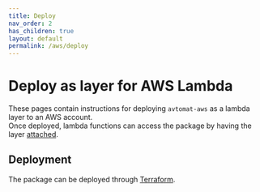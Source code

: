 ```yaml
---
title: Deploy
nav_order: 2
has_children: true
layout: default
permalink: /aws/deploy
---
```


# Deploy as layer for AWS Lambda

These pages contain instructions for deploying `avtomat-aws` as a lambda layer to an AWS account.<br/>
Once deployed, lambda functions can access the package by having the layer [attached](https://docs.aws.amazon.com/lambda/latest/dg/adding-layers.html).

## Deployment
The package can be deployed through [Terraform](/aws/deploy/terraform).